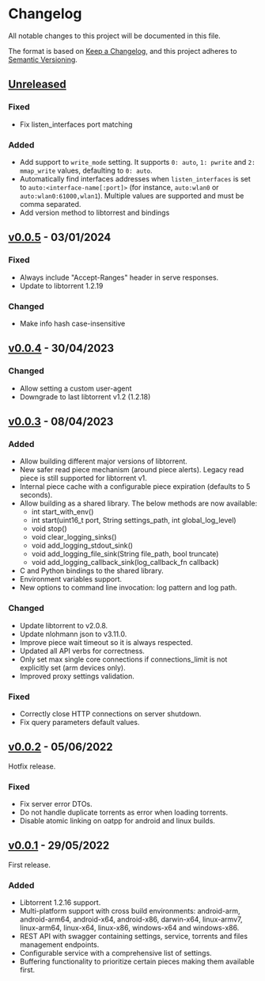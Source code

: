 # Changelog

All notable changes to this project will be documented in this file.

The format is based on [Keep a Changelog](https://keepachangelog.com/en/1.0.0/),
and this project adheres to [Semantic Versioning](https://semver.org/spec/v2.0.0.html).

## [Unreleased]

### Fixed

- Fix listen_interfaces port matching

### Added

- Add support to `write_mode` setting. It supports `0: auto`, `1: pwrite` and `2: mmap_write` values, defaulting
  to `0: auto`.
- Automatically find interfaces addresses when `listen_interfaces` is set to `auto:<interface-name[:port]>` (for
  instance, `auto:wlan0` or `auto:wlan0:61000,wlan1`). Multiple values are supported and must be comma separated.
- Add version method to libtorrest and bindings

## [v0.0.5] - 03/01/2024

### Fixed

- Always include "Accept-Ranges" header in serve responses.
- Update to libtorrent 1.2.19

### Changed

- Make info hash case-insensitive

## [v0.0.4] - 30/04/2023

### Changed

- Allow setting a custom user-agent
- Downgrade to last libtorrent v1.2 (1.2.18)

## [v0.0.3] - 08/04/2023

### Added

- Allow building different major versions of libtorrent.
- New safer read piece mechanism (around piece alerts). Legacy read piece is still supported for libtorrent v1.
- Internal piece cache with a configurable piece expiration (defaults to 5 seconds).
- Allow building as a shared library. The below methods are now available:
    - int start_with_env()
    - int start(uint16_t port, String settings_path, int global_log_level)
    - void stop()
    - void clear_logging_sinks()
    - void add_logging_stdout_sink()
    - void add_logging_file_sink(String file_path, bool truncate)
    - void add_logging_callback_sink(log_callback_fn callback)
- C and Python bindings to the shared library.
- Environment variables support.
- New options to command line invocation: log pattern and log path.

### Changed

- Update libtorrent to v2.0.8.
- Update nlohmann json to v3.11.0.
- Improve piece wait timeout so it is always respected.
- Updated all API verbs for correctness.
- Only set max single core connections if connections_limit is not explicitly set (arm devices only).
- Improved proxy settings validation.

### Fixed

- Correctly close HTTP connections on server shutdown.
- Fix query parameters default values.

## [v0.0.2] - 05/06/2022

Hotfix release.

### Fixed

- Fix server error DTOs.
- Do not handle duplicate torrents as error when loading torrents.
- Disable atomic linking on oatpp for android and linux builds.

## [v0.0.1] - 29/05/2022

First release.

### Added

- Libtorrent 1.2.16 support.
- Multi-platform support with cross build environments: android-arm, android-arm64, android-x64, android-x86,
  darwin-x64, linux-armv7, linux-arm64, linux-x64, linux-x86, windows-x64 and windows-x86.
- REST API with swagger containing settings, service, torrents and files management endpoints.
- Configurable service with a comprehensive list of settings.
- Buffering functionality to prioritize certain pieces making them available first.

[Unreleased]: https://github.com/i96751414/torrest-cpp/compare/v0.0.5...master

[v0.0.5]: https://github.com/i96751414/torrest-cpp/compare/v0.0.4...v0.0.5

[v0.0.4]: https://github.com/i96751414/torrest-cpp/compare/v0.0.3...v0.0.4

[v0.0.3]: https://github.com/i96751414/torrest-cpp/compare/v0.0.2...v0.0.3

[v0.0.2]: https://github.com/i96751414/torrest-cpp/compare/v0.0.1...v0.0.2

[v0.0.1]: https://github.com/i96751414/torrest-cpp/commits/v0.0.1